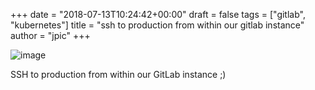 +++
date = "2018-07-13T10:24:42+00:00"
draft = false
tags = ["gitlab", "kubernetes"]
title = "ssh to production from within our gitlab instance"
author = "jpic"
+++

![image](/img/2018-07-13-ssh-to-production-from-within-our-gitlab-instance/11a8352fbacbac8c6077386aad72f628862f0e9184be9b662bb5bfa9405b217a.png)

SSH to production from within our GitLab instance ;)

